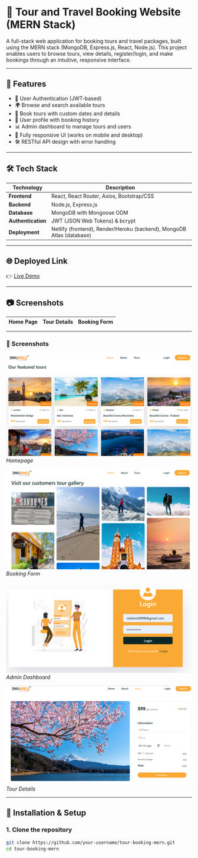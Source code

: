 # 🧭 Tour and Travel Booking Website (MERN Stack)

A full-stack web application for booking tours and travel packages, built using the MERN stack (MongoDB, Express.js, React, Node.js). This project enables users to browse tours, view details, register/login, and make bookings through an intuitive, responsive interface.

---

## 📌 Features

- 🔐 User Authentication (JWT-based)
- 🌍 Browse and search available tours
- 📅 Book tours with custom dates and details
- 📁 User profile with booking history
- 📊 Admin dashboard to manage tours and users
- 📱 Fully responsive UI (works on mobile and desktop)
- 🛠️ RESTful API design with error handling

---

## 🛠️ Tech Stack

| Technology | Description |
|------------|-------------|
| **Frontend** | React, React Router, Axios, Bootstrap/CSS |
| **Backend**  | Node.js, Express.js |
| **Database** | MongoDB with Mongoose ODM |
| **Authentication** | JWT (JSON Web Tokens) & bcrypt |
| **Deployment** | Netlify (frontend), Render/Heroku (backend), MongoDB Atlas (database) |

---

## 🌐 Deployed Link

👉 [Live Demo](https://rishikesh-tour-management.netlify.app)

---

## 📷 Screenshots

| Home Page | Tour Details | Booking Form |
|-----------|--------------|--------------|

---
### 📸 Screenshots

![Homepage](Snapshot1.png)  
*Homepage*

![Booking Form](Snapshot3.png)  
*Booking Form*

![Admin Dashboard](Snapshot%204.png)  
*Admin Dashboard*

![Tour Details](Snapshot5%20(2).png)  
*Tour Details*

---

## 🧪 Installation & Setup

### 1. Clone the repository

```bash
git clone https://github.com/your-username/tour-booking-mern.git
cd tour-booking-mern
